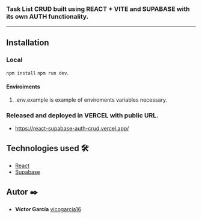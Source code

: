 ### Task List CRUD built using REACT + VITE and SUPABASE with its own AUTH functionality.
***
## Installation
### Local
```npm install```
```npm run dev```.

#### Enviroiments
1. .env.example is example of enviroments variables necessary.
### Released and deployed in VERCEL with public URL.
* https://react-supabase-auth-crud.vercel.app/

## Technologies used 🛠️
* [React](https://es.react.dev/)
* [Supabase](https://supabase.com/)
## Autor ✒️
* **Víctor García** [vicogarcia16](https://github.com/vicogarcia16) 
